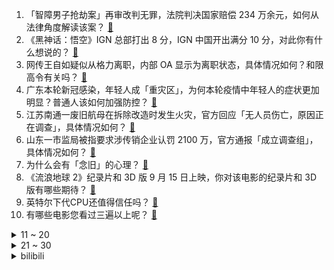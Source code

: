 1. 「智障男子抢劫案」再审改判无罪，法院判决国家赔偿 234 万余元，如何从法律角度解读该案？ [:link:](https://www.zhihu.com/question/664425117)
2. 《黑神话：悟空》IGN 总部打出 8 分，IGN 中国开出满分 10 分，对此你有什么想说的？ [:link:](https://www.zhihu.com/question/664484288)
3. 网传王自如疑似从格力离职，内部 OA 显示为离职状态，具体情况如何？和限高令有关吗？ [:link:](https://www.zhihu.com/question/664462875)
4. 广东本轮新冠感染，年轻人成「重灾区」，为何本轮疫情中年轻人的症状更加明显？普通人该如何加强防控？ [:link:](https://www.zhihu.com/question/664344203)
5. 江苏南通一废旧航母在拆除改造时发生火灾，官方回应「无人员伤亡，原因正在调查」，具体情况如何？ [:link:](https://www.zhihu.com/question/664481993)
6. 山东一市监局被指要求涉传销企业认罚 2100 万，官方通报「成立调查组」，具体情况如何？ [:link:](https://www.zhihu.com/question/664425671)
7. 为什么会有「念旧」的心理？ [:link:](https://www.zhihu.com/question/663190239)
8. 《流浪地球 2》纪录片和 3D 版 9 月 15 日上映，你对该电影的纪录片和 3D 版有哪些期待？ [:link:](https://www.zhihu.com/question/664086683)
9. 英特尔下代CPU还值得信任吗？ [:link:](https://www.zhihu.com/question/663715422)
10. 有哪些电影您看过三遍以上呢？ [:link:](https://www.zhihu.com/question/662307736)
<details>
<summary>11 ~ 20</summary>

11. 爱反驳的小孩该如何教育？ [:link:](https://www.zhihu.com/question/664256897)
12. 为什么史铁生的家人避免刺激他，但余华、莫言等好友却不用顾忌? [:link:](https://www.zhihu.com/question/630482582)
13. 开普勒当时是如何计算出行星轨道是椭圆的呢？ [:link:](https://www.zhihu.com/question/660377763)
14. 俄罗斯谈乌克兰攻击库尔斯克：大部分已被消灭，这是真的吗？ [:link:](https://www.zhihu.com/question/664388093)
15. 七部门发文推进汽车以旧换新，补贴翻倍，提高到2万元和1.5万元，已发补贴可补齐差额，将产生哪些影响？ [:link:](https://www.zhihu.com/question/664463394)
16. 清北网红 CEO 刘光耀官宣离婚，发长文《致信邦集团董事长》追问前妻，具体情况如何？ [:link:](https://www.zhihu.com/question/664442505)
17. 河南省监狱管理局通报「18 岁考生」事件 ，韩某某出生年月存疑，不予录用，透露出哪些信息？ [:link:](https://www.zhihu.com/question/664453379)
18. 美国篮球队巴黎奥运会期间都住在一家未公开的豪华酒店，为何美国篮球队不像其他运动员一样都住在奥运村？ [:link:](https://www.zhihu.com/question/663261852)
19. 加沙超 4 万人死亡，挖墓人称「墓地已无处埋葬死者」，目前巴勒斯坦局势如何？这场战争何时能结束？ [:link:](https://www.zhihu.com/question/664427411)
20. 他信女儿贝东丹·西那瓦当选泰国新总理，成为他信家族第四位总理，有哪些信息值得关注？ [:link:](https://www.zhihu.com/question/664440581)
</details>
<details>
<summary>21 ~ 30</summary>

21. 没赶上火车能退票吗？ [:link:](https://www.zhihu.com/question/23020164)
22. 「结婚登记不再需要户口簿」引热议，真的可以解决天价彩礼问题吗？是否存在潜在风险？ [:link:](https://www.zhihu.com/question/664426605)
23. 2024 LPL 夏季季后赛 TES 3:1 AL，如何评价这场比赛？ [:link:](https://www.zhihu.com/question/664456868)
24. 如何评价侯明昊、何与主演的电视剧《少年白马醉春风》? [:link:](https://www.zhihu.com/question/661969732)
25. 在消费电子领域，中国品牌有哪些「世界领先」的技术？ [:link:](https://www.zhihu.com/question/664097061)
26. 如何评价《喜人奇妙夜》第八期？ [:link:](https://www.zhihu.com/question/664435971)
27. 天机老人为何贬低阿飞，说他根本不懂武功？ [:link:](https://www.zhihu.com/question/527753165)
28. 提起巴西，人们会想起哪些东西？ [:link:](https://www.zhihu.com/question/48874152)
29. 如果让你来改写《逆行人生》的剧本，你会怎么写？ [:link:](https://www.zhihu.com/question/664296818)
30. 如何评价获得 2024 雨果奖最佳新人的华裔女作家赵希然，以及她的畅销作品《铁寡妇》？ [:link:](https://www.zhihu.com/question/664161724)
</details><details>
<summary>bilibili</summary>

</details>